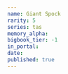 ```yaml
---
name: Giant Spock
rarity: 5
series: tas
memory_alpha:
bigbook_tier: -1
in_portal:
date:
published: true
---
```



